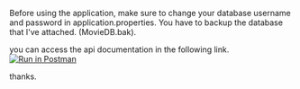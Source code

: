 Before using the application, make sure to change your database username and password in application.properties.
You have to backup the database that I've attached. (MovieDB.bak).

you can access the api documentation in the following link. 
[![Run in Postman](https://run.pstmn.io/button.svg)](https://app.getpostman.com/run-collection/1391b1e2863ceab78271?action=collection%2Fimport)

thanks.

